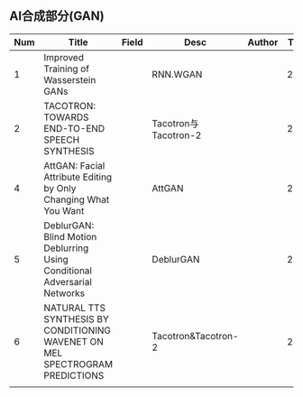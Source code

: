 ## AI合成部分(GAN)

| Num  | Title                                                        | Field | Desc                 | Author | Time | read |
| ---- | ------------------------------------------------------------ | ----- | -------------------- | ------ | ---- | ---- |
| 1    | Improved Training of Wasserstein GANs                        |       | RNN.WGAN             |        | 2017 |      |
| 2    | TACOTRON: TOWARDS END-TO-END SPEECH SYNTHESIS                |       | Tacotron与Tacotron-2 |        | 2017 |      |
| 4    | AttGAN: Facial Attribute Editing by Only Changing What You Want |       | AttGAN               |        | 2018 |      |
| 5    | DeblurGAN: Blind Motion Deblurring Using Conditional Adversarial Networks |       | DeblurGAN            |        | 2018 |      |
| 6    | NATURAL TTS SYNTHESIS BY CONDITIONING WAVENET ON MEL SPECTROGRAM PREDICTIONS |       | Tacotron&Tacotron-2  |        | 2018 |      |
|      |                                                              |       |                      |        |      |      |

## 